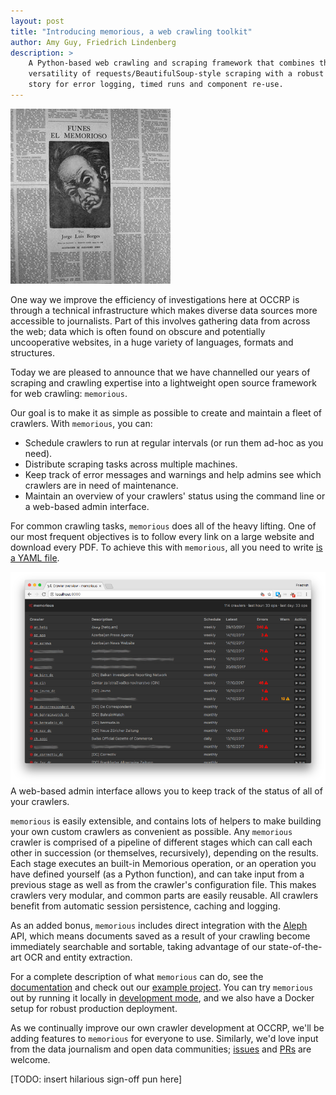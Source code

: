 ```yaml
---
layout: post
title: "Introducing memorious, a web crawling toolkit"
author: Amy Guy, Friedrich Lindenberg
description: >
    A Python-based web crawling and scraping framework that combines the
    versatility of requests/BeautifulSoup-style scraping with a robust
    story for error logging, timed runs and component re-use.
---
```


<img src="/assets/images/2017-11/funes.png" class="img-right">

One way we improve the efficiency of investigations here at OCCRP is through
a technical infrastructure which makes diverse data sources more accessible
to journalists. Part of this involves gathering data from across the web;
data which is often found on obscure and potentially uncooperative websites,
in a huge variety of languages, formats and structures.

Today we are pleased to announce that we have channelled our years of scraping
and crawling expertise into a lightweight open source framework for web
crawling: `memorious`.

Our goal is to make it as simple as possible to create and maintain a fleet of
crawlers. With `memorious`, you can:

* Schedule crawlers to run at regular intervals (or run them ad-hoc as you need).
* Distribute scraping tasks across multiple machines.
* Keep track of error messages and warnings and help admins see which crawlers
  are in need of maintenance.
* Maintain an overview of your crawlers' status using the command line or a 
  web-based admin interface.

For common crawling tasks, `memorious` does all of the heavy lifting. One of
our most frequent objectives is to follow every link on a large website and download
every PDF. To achieve this with `memorious`, all you need to write [is a YAML file](https://github.com/alephdata/memorious/blob/master/example/config/simple_web_scraper.yml).

<div class="captioned">
    <img src="/assets/images/2017-11/memorious-ui.png" class="img-responsive">
    <div class="caption">
        A web-based admin interface allows you to keep track of the status of all
        of your crawlers.
    </div>
</div>

`memorious` is easily extensible, and contains lots of helpers to make building
your own custom crawlers as convenient as possible. Any `memorious` crawler is
comprised of a pipeline of different stages which can call each other in succession
(or themselves, recursively), depending on the results. Each stage executes an built-in
Memorious operation, or an operation you have defined yourself (as a Python function),
and can take input from a previous stage as well as from the crawler's configuration
file. This makes crawlers very modular, and common parts are easily reusable. All
crawlers benefit from automatic session persistence, caching and logging.

As an added bonus, `memorious` includes direct integration with the
[Aleph](https://github.com/alephdata/aleph) API, which means documents saved as a
result of your crawling become immediately searchable and sortable, taking
advantage of our state-of-the-art OCR and entity extraction.

For a complete description of what `memorious` can do, see the
[documentation](https://memorious.readthedocs.io) and check out our [example project](https://github.com/alephdata/memorious/tree/master/example).
You can try `memorious` out by running it locally in [development mode](https://memorious.readthedocs.io/en/latest/installation.html#development-mode), and we
also have a Docker setup for robust production deployment.

As we continually improve our own crawler development at OCCRP, we'll be adding
features to `memorious` for everyone to use. Similarly, we'd love input from the data 
journalism and open data communities; [issues](https://github.com/alephdata/memorious/issues)
and [PRs](https://github.com/alephdata/memorious) are welcome.

[TODO: insert hilarious sign-off pun here]
